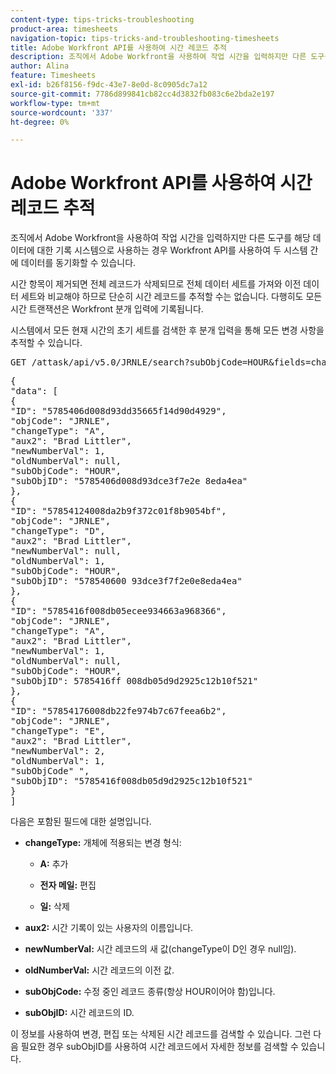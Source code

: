 ```yaml
---
content-type: tips-tricks-troubleshooting
product-area: timesheets
navigation-topic: tips-tricks-and-troubleshooting-timesheets
title: Adobe Workfront API를 사용하여 시간 레코드 추적
description: 조직에서 Adobe Workfront을 사용하여 작업 시간을 입력하지만 다른 도구를 해당 데이터에 대한 기록 시스템으로 사용하는 경우 Workfront API를 사용하여 두 시스템 간에 데이터를 동기화할 수 있습니다.
author: Alina
feature: Timesheets
exl-id: b26f8156-f9dc-43e7-8e0d-8c0905dc7a12
source-git-commit: 7786d899841cb82cc4d3832fb083c6e2bda2e197
workflow-type: tm+mt
source-wordcount: '337'
ht-degree: 0%

---
```


# Adobe Workfront API를 사용하여 시간 레코드 추적

조직에서 Adobe Workfront을 사용하여 작업 시간을 입력하지만 다른 도구를 해당 데이터에 대한 기록 시스템으로 사용하는 경우 Workfront API를 사용하여 두 시스템 간에 데이터를 동기화할 수 있습니다.

시간 항목이 제거되면 전체 레코드가 삭제되므로 전체 데이터 세트를 가져와 이전 데이터 세트와 비교해야 하므로 단순히 시간 레코드를 추적할 수는 없습니다. 다행히도 모든 시간 트랜잭션은 Workfront 분개 입력에 기록됩니다.

시스템에서 모든 현재 시간의 초기 세트를 검색한 후 분개 입력을 통해 모든 변경 사항을 추적할 수 있습니다.
<pre>GET /attask/api/v5.0/JRNLE/search?subObjCode=HOUR&amp;fields=changeType,aux2,newNumberVal,oldNumberVal,subObjCode,subObjID</pre><pre>&lbrace;<br>"data": [<br>{<br>"ID": "5785406d008d93dd35665f14d90d4929",<br>"objCode": "JRNLE",<br>"changeType": "A",<br>"aux2": "Brad Littler",<br>"newNumberVal": 1,<br>"oldNumberVal": null,<br>"subObjCode": "HOUR",<br>"subObjID": "5785406d008d93dce3f7e2e 8eda4ea"<br>},<br>{<br>"ID": "57854124008da2b9f372c01f8b9054bf",<br>"objCode": "JRNLE",<br>"changeType": "D",<br>"aux2": "Brad Littler",<br>"newNumberVal": null,<br>"oldNumberVal": 1,<br>"subObjCode": "HOUR",<br>"subObjID": "578540600 93dce3f7f2e0e8eda4ea"<br>},<br>{<br>"ID": "5785416f008db05ecee934663a968366",<br>"objCode": "JRNLE",<br>"changeType": "A",<br>"aux2": "Brad Littler",<br>"newNumberVal": 1,<br>"oldNumberVal": null,<br>"subObjCode": "HOUR",<br>"subObjID": 5785416ff 008db05d9d2925c12b10f521"<br>},<br>{<br>"ID": "57854176008db22fe974b7c67feea6b2",<br>"objCode": "JRNLE",<br>"changeType": "E",<br>"aux2": "Brad Littler",<br>"newNumberVal": 2,<br>"oldNumberVal": 1,<br>"subObjCode" ",<br>"subObjID": "5785416f008db05d9d2925c12b10f521"<br>}<br>]<br></pre>다음은 포함된 필드에 대한 설명입니다.

* **changeType:** 개체에 적용되는 변경 형식:

   * **A:** 추가

   * **전자 메일:** 편집

   * **일:** 삭제

* **aux2:** 시간 기록이 있는 사용자의 이름입니다.

* **newNumberVal:** 시간 레코드의 새 값(changeType이 D인 경우 null임).

* **oldNumberVal:** 시간 레코드의 이전 값.

* **subObjCode:** 수정 중인 레코드 종류(항상 HOUR이어야 함)입니다.

* **subObjID:** 시간 레코드의 ID.

이 정보를 사용하여 변경, 편집 또는 삭제된 시간 레코드를 검색할 수 있습니다. 그런 다음 필요한 경우 subObjID를 사용하여 시간 레코드에서 자세한 정보를 검색할 수 있습니다.
